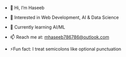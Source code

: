 - 👋 Hi, I’m Haseeb
- 👀 Interested in Web Development, AI & Data Science  
- 🌱 Currently learning AI/ML  
- 📫 Reach me at: mhaseeb786786@outlook.com

- ⚡Fun fact: I treat semicolons like optional punctuation
